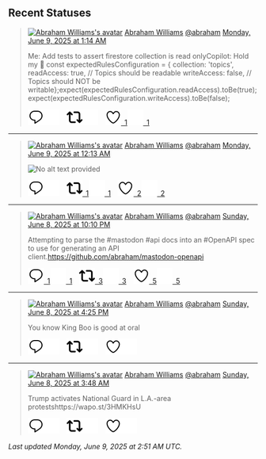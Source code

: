 ## Recent Statuses

> <a href="https://indieweb.social/@abraham"><img alt="Abraham Williams's avatar" src="https://cdn.masto.host/indiewebsocial/accounts/avatars/109/292/540/382/343/163/original/d00f2e03ce9c85b1.jpg" height="24" width="24" ></a> [Abraham Williams](https://indieweb.social/@abraham) [@abraham](https://indieweb.social/@abraham) [Monday, June 9, 2025 at 1:14 AM](https://indieweb.social/@abraham/114650755635886104)
>
> Me: Add tests to assert firestore collection is read onlyCopilot: Hold my 🍺 const expectedRulesConfiguration = {  collection: &#39;topics&#39;,  readAccess: true,   // Topics should be readable  writeAccess: false, // Topics should NOT be writable};expect(expectedRulesConfiguration.readAccess).toBe(true);expect(expectedRulesConfiguration.writeAccess).toBe(false);
>
> [![Reply](./images/reply_light.svg#gh-light-mode-only "Reply")](https://indieweb.social/@abraham/114650755635886104#gh-light-mode-only)[![Reply](./images/reply.svg#gh-dark-mode-only "Reply")](https://indieweb.social/@abraham/114650755635886104#gh-dark-mode-only)&emsp;[![Boost](./images/retweet_light.svg#gh-light-mode-only "Boost")](https://indieweb.social/@abraham/114650755635886104#gh-light-mode-only)[![Boost](./images/retweet.svg#gh-dark-mode-only "Boost")](https://indieweb.social/@abraham/114650755635886104#gh-dark-mode-only)&emsp;[![Favorite](./images/like_light.svg#gh-light-mode-only "Favorite")&ensp;1](https://indieweb.social/@abraham/114650755635886104#gh-light-mode-only)[![Favorite](./images/like.svg#gh-dark-mode-only "Favorite")&ensp;1](https://indieweb.social/@abraham/114650755635886104#gh-dark-mode-only)


---

> <a href="https://indieweb.social/@abraham"><img alt="Abraham Williams's avatar" src="https://cdn.masto.host/indiewebsocial/accounts/avatars/109/292/540/382/343/163/original/d00f2e03ce9c85b1.jpg" height="24" width="24" ></a> [Abraham Williams](https://indieweb.social/@abraham) [@abraham](https://indieweb.social/@abraham) [Monday, June 9, 2025 at 12:13 AM](https://indieweb.social/@abraham/114650515730157502)
>
> 
>
> ![No alt text provided](https://cdn.masto.host/indiewebsocial/media_attachments/files/114/650/515/641/465/828/original/19cc3cadfa55a64e.jpg)
>
> [![Reply](./images/reply_light.svg#gh-light-mode-only "Reply")](https://indieweb.social/@abraham/114650515730157502#gh-light-mode-only)[![Reply](./images/reply.svg#gh-dark-mode-only "Reply")](https://indieweb.social/@abraham/114650515730157502#gh-dark-mode-only)&emsp;[![Boost](./images/retweet_light.svg#gh-light-mode-only "Boost")&ensp;1](https://indieweb.social/@abraham/114650515730157502#gh-light-mode-only)[![Boost](./images/retweet.svg#gh-dark-mode-only "Boost")&ensp;1](https://indieweb.social/@abraham/114650515730157502#gh-dark-mode-only)&emsp;[![Favorite](./images/like_light.svg#gh-light-mode-only "Favorite")&ensp;2](https://indieweb.social/@abraham/114650515730157502#gh-light-mode-only)[![Favorite](./images/like.svg#gh-dark-mode-only "Favorite")&ensp;2](https://indieweb.social/@abraham/114650515730157502#gh-dark-mode-only)


---

> <a href="https://indieweb.social/@abraham"><img alt="Abraham Williams's avatar" src="https://cdn.masto.host/indiewebsocial/accounts/avatars/109/292/540/382/343/163/original/d00f2e03ce9c85b1.jpg" height="24" width="24" ></a> [Abraham Williams](https://indieweb.social/@abraham) [@abraham](https://indieweb.social/@abraham) [Sunday, June 8, 2025 at 10:10 PM](https://indieweb.social/@abraham/114650031611629302)
>
> Attempting to parse the #mastodon #api docs into an #OpenAPI spec to use for generating an API client.https://github.com/abraham/mastodon-openapi
>
> [![Reply](./images/reply_light.svg#gh-light-mode-only "Reply")&ensp;1](https://indieweb.social/@abraham/114650031611629302#gh-light-mode-only)[![Reply](./images/reply.svg#gh-dark-mode-only "Reply")&ensp;1](https://indieweb.social/@abraham/114650031611629302#gh-dark-mode-only)&emsp;[![Boost](./images/retweet_light.svg#gh-light-mode-only "Boost")&ensp;3](https://indieweb.social/@abraham/114650031611629302#gh-light-mode-only)[![Boost](./images/retweet.svg#gh-dark-mode-only "Boost")&ensp;3](https://indieweb.social/@abraham/114650031611629302#gh-dark-mode-only)&emsp;[![Favorite](./images/like_light.svg#gh-light-mode-only "Favorite")&ensp;5](https://indieweb.social/@abraham/114650031611629302#gh-light-mode-only)[![Favorite](./images/like.svg#gh-dark-mode-only "Favorite")&ensp;5](https://indieweb.social/@abraham/114650031611629302#gh-dark-mode-only)


---

> <a href="https://indieweb.social/@abraham"><img alt="Abraham Williams's avatar" src="https://cdn.masto.host/indiewebsocial/accounts/avatars/109/292/540/382/343/163/original/d00f2e03ce9c85b1.jpg" height="24" width="24" ></a> [Abraham Williams](https://indieweb.social/@abraham) [@abraham](https://indieweb.social/@abraham) [Sunday, June 8, 2025 at 4:25 PM](https://indieweb.social/@abraham/114648674080681980)
>
> You know King Boo is good at oral
>
> [![Reply](./images/reply_light.svg#gh-light-mode-only "Reply")](https://indieweb.social/@abraham/114648674080681980#gh-light-mode-only)[![Reply](./images/reply.svg#gh-dark-mode-only "Reply")](https://indieweb.social/@abraham/114648674080681980#gh-dark-mode-only)&emsp;[![Boost](./images/retweet_light.svg#gh-light-mode-only "Boost")](https://indieweb.social/@abraham/114648674080681980#gh-light-mode-only)[![Boost](./images/retweet.svg#gh-dark-mode-only "Boost")](https://indieweb.social/@abraham/114648674080681980#gh-dark-mode-only)&emsp;[![Favorite](./images/like_light.svg#gh-light-mode-only "Favorite")](https://indieweb.social/@abraham/114648674080681980#gh-light-mode-only)[![Favorite](./images/like.svg#gh-dark-mode-only "Favorite")](https://indieweb.social/@abraham/114648674080681980#gh-dark-mode-only)


---

> <a href="https://indieweb.social/@abraham"><img alt="Abraham Williams's avatar" src="https://cdn.masto.host/indiewebsocial/accounts/avatars/109/292/540/382/343/163/original/d00f2e03ce9c85b1.jpg" height="24" width="24" ></a> [Abraham Williams](https://indieweb.social/@abraham) [@abraham](https://indieweb.social/@abraham) [Sunday, June 8, 2025 at 3:48 AM](https://indieweb.social/@abraham/114645697318853716)
>
> Trump activates National Guard in L.A.-area protestshttps://wapo.st/3HMKHsU
>
> [![Reply](./images/reply_light.svg#gh-light-mode-only "Reply")](https://indieweb.social/@abraham/114645697318853716#gh-light-mode-only)[![Reply](./images/reply.svg#gh-dark-mode-only "Reply")](https://indieweb.social/@abraham/114645697318853716#gh-dark-mode-only)&emsp;[![Boost](./images/retweet_light.svg#gh-light-mode-only "Boost")](https://indieweb.social/@abraham/114645697318853716#gh-light-mode-only)[![Boost](./images/retweet.svg#gh-dark-mode-only "Boost")](https://indieweb.social/@abraham/114645697318853716#gh-dark-mode-only)&emsp;[![Favorite](./images/like_light.svg#gh-light-mode-only "Favorite")](https://indieweb.social/@abraham/114645697318853716#gh-light-mode-only)[![Favorite](./images/like.svg#gh-dark-mode-only "Favorite")](https://indieweb.social/@abraham/114645697318853716#gh-dark-mode-only)


_Last updated Monday, June 9, 2025 at 2:51 AM UTC._
